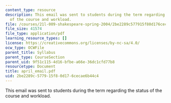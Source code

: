 ```yaml
---
content_type: resource
description: This email was sent to students during the term regarding the status
  of the course and workload.
file: /courses/21l-009-shakespeare-spring-2004/2be2289c577915f80d176cecae6b44c4_april_email.pdf
file_size: 41574
file_type: application/pdf
learning_resource_types: []
license: https://creativecommons.org/licenses/by-nc-sa/4.0/
ocw_type: OCWFile
parent_title: Syllabus
parent_type: CourseSection
parent_uid: 9f51c115-4d16-bfbe-a66e-36dc1cfd77b8
resourcetype: Document
title: april_email.pdf
uid: 2be2289c-5779-15f8-0d17-6cecae6b44c4
---
```

This email was sent to students during the term regarding the status of the course and workload.